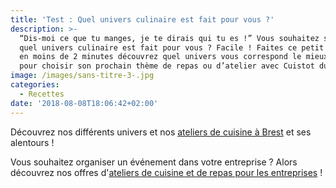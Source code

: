 ```yaml
---
title: 'Test : Quel univers culinaire est fait pour vous ?'
description: >-
  “Dis-moi ce que tu manges, je te dirais qui tu es !” Vous souhaitez savoir
  quel univers culinaire est fait pour vous ? Facile ! Faites ce petit test et
  en moins de 2 minutes découvrez quel univers vous correspond le mieux. Parfait
  pour choisir son prochain thème de repas ou d’atelier avec Cuistot du Coin.
image: /images/sans-titre-3-.jpg
categories:
  - Recettes
date: '2018-08-08T18:06:42+02:00'
---
```

<script>(function(d,s,id){var js,fjs=d.getElementsByTagName(s)[0];if(d.getElementById(id))return;js=d.createElement(s);js.id=id;js.src='https://embed.playbuzz.com/sdk.js';fjs.parentNode.insertBefore(js,fjs);}(document,'script','playbuzz-sdk'));</script>

<div class="playbuzz" data-id="89a5c63b-a04b-4a97-abd3-e8381a78131c" data-show-info="false"></div>



Découvrez nos différents univers et nos [ateliers de cuisine à Brest](https://www.cuistotducoin.com/individual) et ses alentours !

Vous souhaitez organiser un événement dans votre entreprise ? Alors découvrez nos offres d'[ateliers de cuisine et de repas pour les entreprises](https://www.cuistotducoin.com/business) !
